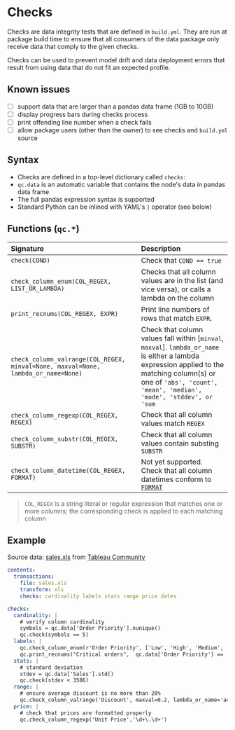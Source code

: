 # Checks

Checks are data integrity tests that are defined in `build.yml`. They are run at package build time to ensure that all consumers of the data package only receive data that comply to the given checks.

Checks can be used to prevent model drift and data deployment errors that result from using data that do not fit an expected profile.

## Known issues

* [ ] support data that are larger than a pandas data frame \(1GB to 10GB\)
* [ ] display progress bars during checks process
* [ ] print offending line number when a check fails
* [ ] allow package users \(other than the owner\) to see checks and `build.yml` source

## Syntax

* Checks are defined in a top-level dictionary called `checks:`
* `qc.data` is an automatic variable that contains the node's data in pandas data frame
* The full pandas expression syntax is supported 
* Standard Python can be inlined with YAML's `|` operator \(see below\)

## Functions \(`qc.*`\)

| Signature | Description |
| :--- | :--- |
| `check(COND)` | Check that `COND == true` |
| `check_column_enum(COL_REGEX, LIST_OR_LAMBDA)` | Checks that all column values are in the list \(and vice versa\), or calls a lambda on the column |
| `print_recnums(COL_REGEX, EXPR)` | Print line numbers of rows that match `EXPR`. |
| `check_column_valrange(COL_REGEX, minval=None, maxval=None, lambda_or_name=None)` | Check that column values fall within \[`minval`, `maxval`\]. `lambda_or_name` is either a lambda expression applied to the matching column\(s\) or one of `'abs', 'count', 'mean', 'median', 'mode', 'stddev', or 'sum` |
| `check_column_regexp(COL_REGEX, REGEX)` | Check that all column values match `REGEX` |
| `check_column_substr(COL_REGEX, SUBSTR)` | Check that all column values contain substing `SUBSTR` |
| `check_column_datetime(COL_REGEX, FORMAT)` | Not yet supported. Check that all column datetimes conform to [`FORMAT`](https://docs.python.org/2/library/datetime.html#strftime-and-strptime-behavior) |

> `COL_REGEX` is a string literal or regular expression that matches one or more columns; the corresponding check is applied to each matching column

## Example

Source data: [sales.xls](https://drive.google.com/open?id=1MUP-_dV8hzdn2khMQgOjWFoO9RMBmBCk) from [Tableau Community](https://community.tableau.com/docs/DOC-1236)

```yaml
contents:
  transactions:
    file: sales.xls
    transform: xls
    checks: cardinality labels stats range price dates

checks:
  cardinality: |
    # verify column cardinality
    symbols = qc.data['Order Priority'].nunique()
    qc.check(symbols == 5)
  labels: |
    qc.check_column_enum(r'Order Priority', ['Low', 'High', 'Medium', 'Not Specified', 'Critical'])
    qc.print_recnums("Critical orders",  qc.data['Order Priority'] == 'Critical')
  stats: |
    # standard deviation
    stdev = qc.data['Sales'].std()
    qc.check(stdev < 3586)
  range: |
    # ensure average discount is no more than 20%
    qc.check_column_valrange('Discount', maxval=0.2, lambda_or_name='avg')
  price: |
    # check that prices are formatted properly
    qc.check_column_regexp('Unit Price','\d+\.\d+')
```

